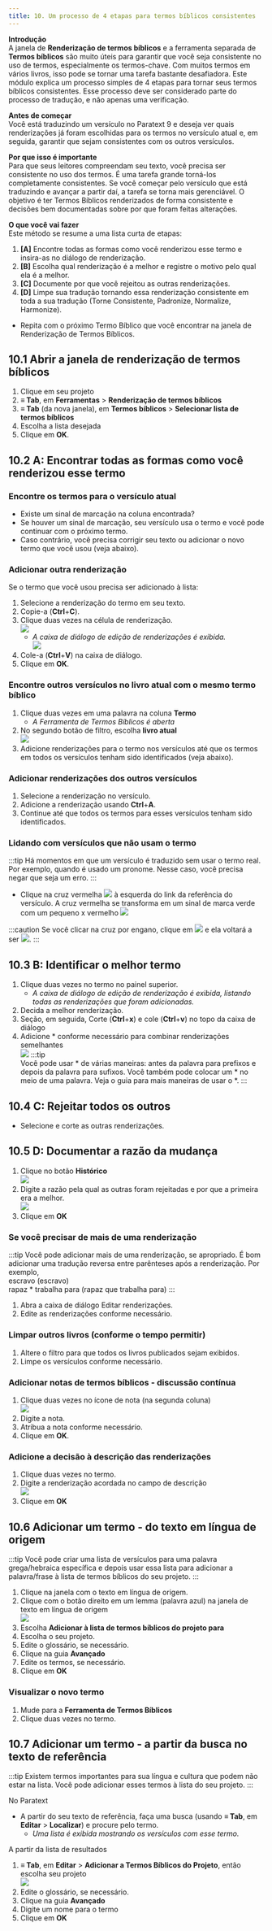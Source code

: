 ```yaml
---
title: 10. Um processo de 4 etapas para termos bíblicos consistentes
---
```


**Introdução**  
A janela de **Renderização de termos bíblicos** e a ferramenta separada de **Termos bíblicos** são muito úteis para garantir que você seja consistente no uso de termos, especialmente os termos-chave. Com muitos termos em vários livros, isso pode se tornar uma tarefa bastante desafiadora. Este módulo explica um processo simples de 4 etapas para tornar seus termos bíblicos consistentes. Esse processo deve ser considerado parte do processo de tradução, e não apenas uma verificação.

**Antes de começar**  
Você está traduzindo um versículo no Paratext 9 e deseja ver quais renderizações já foram escolhidas para os termos no versículo atual e, em seguida, garantir que sejam consistentes com os outros versículos.

**Por que isso é importante**  
Para que seus leitores compreendam seu texto, você precisa ser consistente no uso dos termos. É uma tarefa grande torná-los completamente consistentes. Se você começar pelo versículo que está traduzindo e avançar a partir daí, a tarefa se torna mais gerenciável. O objetivo é ter Termos Bíblicos renderizados de forma consistente e decisões bem documentadas sobre por que foram feitas alterações.

**O que você vai fazer**  
Este método se resume a uma lista curta de etapas:
1.  **[A]** Encontre todas as formas como você renderizou esse termo e insira-as no diálogo de renderização.
2.  **[B]** Escolha qual renderização é a melhor e registre o motivo pelo qual ela é a melhor.
3.  **[C]** Documente por que você rejeitou as outras renderizações.
4.  **[D]** Limpe sua tradução tornando essa renderização consistente em toda a sua tradução (Torne Consistente, Padronize, Normalize, Harmonize).
-  Repita com o próximo Termo Bíblico que você encontrar na janela de Renderização de Termos Bíblicos.

## 10.1 Abrir a janela de renderização de termos bíblicos
1.  Clique em seu projeto
1.  **≡ Tab**, em **Ferramentas** \> **Renderização de termos bíblicos**
1.  **≡ Tab** (da nova janela), em **Termos bíblicos** \> **Selecionar lista de termos bíblicos**
1.  Escolha a lista desejada
1.  Clique em **OK**.

## 10.2 A: Encontrar todas as formas como você renderizou esse termo

### Encontre os termos para o versículo atual
-  Existe um sinal de marcação na coluna encontrada?
-  Se houver um sinal de marcação, seu versículo usa o termo e você pode continuar com o próximo termo.
-  Caso contrário, você precisa corrigir seu texto ou adicionar o novo termo que você usou (veja abaixo).

### Adicionar outra renderização
Se o termo que você usou precisa ser adicionado à lista:
1.  Selecione a renderização do termo em seu texto.
1.  Copie-a (**Ctrl**+**C**).
1.  Clique duas vezes na célula de renderização.  
   ![](../media/c1b3082c57252d5915b78401317ef216.png)
    - *A caixa de diálogo de edição de renderizações é exibida.*  
      ![](../media/da1c9a95cc6915cd49918a7a4057de5d.png)
1.  Cole-a (**Ctrl**+**V**) na caixa de diálogo.
1.  Clique em **OK**.

### Encontre outros versículos no livro atual com o mesmo termo bíblico
1.  Clique duas vezes em uma palavra na coluna **Termo**
    -  *A Ferramenta de Termos Bíblicos é aberta*
1.  No segundo botão de filtro, escolha **livro atual**  
   ![](../media/da02438eefaf033ca374fea5de6ce726.png)
1.  Adicione renderizações para o termo nos versículos até que os termos em todos os versículos tenham sido identificados (veja abaixo).

### Adicionar renderizações dos outros versículos
1.  Selecione a renderização no versículo.
1.  Adicione a renderização usando **Ctrl**+**A**.
1.  Continue até que todos os termos para esses versículos tenham sido identificados.

### Lidando com versículos que não usam o termo
:::tip
Há momentos em que um versículo é traduzido sem usar o termo real. Por exemplo, quando é usado um pronome. Nesse caso, você precisa negar que seja um erro.
:::
-  Clique na cruz vermelha ![](../media/d2b0c7085089d46864b055b505a45c4c.png) à esquerda do link da referência do versículo. A cruz vermelha se transforma em um sinal de marca verde com um pequeno x vermelho ![](../media/c0ca01f9c039fbd52e02913fb69657db.png)

:::caution
Se você clicar na cruz por engano, clique em ![](../media/c0ca01f9c039fbd52e02913fb69657db.png) e ela voltará a ser ![](../media/d2b0c7085089d46864b055b505a45c4c.png).
:::

## 10.3 B: Identificar o melhor termo
1.  Clique duas vezes no termo no painel superior.
    -  *A caixa de diálogo de edição de renderização é exibida, listando todas as renderizações que foram adicionadas.*
1.  Decida a melhor renderização.
1.  Seção, em seguida, Corte (**Ctrl**+**x**) e cole (**Ctrl**+**v**) no topo da caixa de diálogo
1.  Adicione \* conforme necessário para combinar renderizações semelhantes  
   ![](../media/a98f3b28bc8ff39c8c8ccd3cef761661.png) :::tip  
   Você pode usar \* de várias maneiras: antes da palavra para prefixos e depois da palavra para sufixos. Você também pode colocar um \* no meio de uma palavra. Veja o guia para mais maneiras de usar o \*.
:::

## 10.4 C: Rejeitar todos os outros
-  Selecione e corte as outras renderizações.

## 10.5 D: Documentar a razão da mudança
1.  Clique no botão **Histórico**  
   ![](../media/fa8bae7f098d4e04b3306f20bd20b13d.png)
1.  Digite a razão pela qual as outras foram rejeitadas e por que a primeira era a melhor.  
   ![](../media/753eda8dd1e36871d0bfca14248af8ae.png)
1.  Clique em **OK**

### Se você precisar de mais de uma renderização
:::tip
Você pode adicionar mais de uma renderização, se apropriado. É bom adicionar uma tradução reversa entre parênteses após a renderização. Por exemplo,  
escravo (escravo)  
rapaz \* trabalha para (rapaz que trabalha para)
:::
1.  Abra a caixa de diálogo Editar renderizações.
1.  Edite as renderizações conforme necessário.

#####

### Limpar outros livros (conforme o tempo permitir)
1.  Altere o filtro para que todos os livros publicados sejam exibidos.
1.  Limpe os versículos conforme necessário.

### Adicionar notas de termos bíblicos - discussão contínua
1.  Clique duas vezes no ícone de nota (na segunda coluna)  
   ![](../media/51c5e8ecfa218a417cdb76475f728631.png)
1.  Digite a nota.
1.  Atribua a nota conforme necessário.
1.  Clique em **OK**.

### Adicione a decisão à descrição das renderizações
1.  Clique duas vezes no termo.
1.  Digite a renderização acordada no campo de descrição  
   ![](../media/199b1f14909613001806905e8cf854f3.png)
1.  Clique em **OK**

#####

## 10.6 Adicionar um termo - do texto em língua de origem
:::tip
Você pode criar uma lista de versículos para uma palavra grega/hebraica específica e depois usar essa lista para adicionar a palavra/frase à lista de termos bíblicos do seu projeto.
:::

1.  Clique na janela com o texto em língua de origem.
1.  Clique com o botão direito em um lemma (palavra azul) na janela de texto em língua de origem  
   ![](../media/bd03b2d0b2328be29322a4a84d8cb19f.png)
1.  Escolha **Adicionar à lista de termos bíblicos do projeto para**
1.  Escolha o seu projeto.
1.  Edite o glossário, se necessário.
1.  Clique na guia **Avançado**
1.  Edite os termos, se necessário.
1.  Clique em **OK**

### Visualizar o novo termo

1.  Mude para a **Ferramenta de Termos Bíblicos**
1.  Clique duas vezes no termo.

#####

## 10.7 Adicionar um termo - a partir da busca no texto de referência
:::tip
Existem termos importantes para sua língua e cultura que podem não estar na lista. Você pode adicionar esses termos à lista do seu projeto.
:::

No Paratext

-  A partir do seu texto de referência, faça uma busca (usando **≡ Tab**, em **Editar** \> **Localizar**) e procure pelo termo.
    - *Uma lista é exibida mostrando os versículos com esse termo.*

A partir da lista de resultados

1.  **≡ Tab**, em **Editar** \> **Adicionar a Termos Bíblicos do Projeto**, então escolha seu projeto  
   ![](../media/a46c4e8134d253ebeb6323814d69059f.png)
1.  Edite o glossário, se necessário.
1.  Clique na guia **Avançado**
1.  Digite um nome para o termo
1.  Clique em **OK**